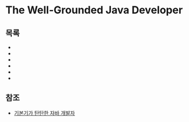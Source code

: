 # The Well-Grounded Java Developer

## 목록

- [](자바-11에서의-작은-변경-사항.md)
- [](자바-모듈.md)
- [](자바-17.md)
- [](클래스-로딩.md)
- [](자바-동시성.md)
- [](성능-튜닝의-중요성.md)

## 참조

- [기본기가 탄탄한 자바 개발자](https://product.kyobobook.co.kr/detail/S000213907278)